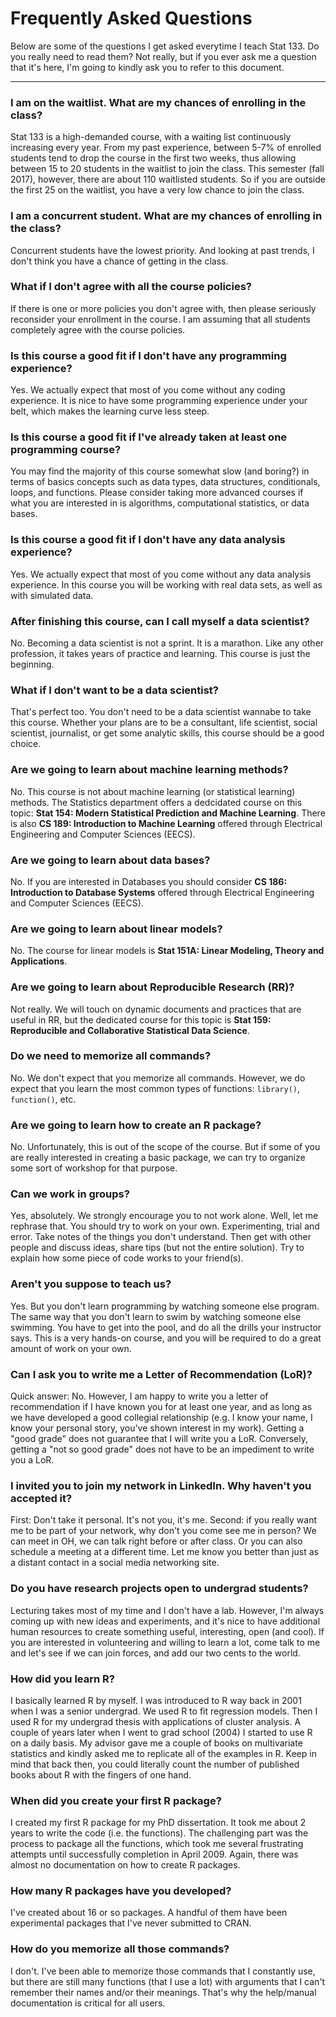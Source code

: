 # Frequently Asked Questions

Below are some of the questions I get asked everytime I teach Stat 133.
Do you really need to read them? Not really, but if you ever ask me a 
question that it's here, I'm going to kindly ask you to refer to this document.

-----

### I am on the waitlist. What are my chances of enrolling in the class?

Stat 133 is a high-demanded course, with a waiting list continuously increasing every year.
From my past experience, between 5-7% of enrolled students tend to drop the course in the
first two weeks, thus allowing between 15 to 20 students in the waitlist to join the class.
This semester (fall 2017), however, there are about 110 waitlisted students. So if you 
are outside the first 25 on the waitlist, you have a very low chance to join the class.


### I am a concurrent student. What are my chances of enrolling in the class?

Concurrent students have the lowest priority. And looking at past trends, I don't think you
have a chance of getting in the class.


### What if I don't agree with all the course policies?

If there is one or more policies you don't agree with, then please seriously reconsider your enrollment in the course. I am assuming that all students completely agree with the course policies.


### Is this course a good fit if I don't have any programming experience?

Yes. We actually expect that most of you come without any coding experience.
It is nice to have some programming experience under your belt, which makes 
the learning curve less steep.


### Is this course a good fit if I've already taken at least one programming course?

You may find the majority of this course somewhat slow (and boring?) in terms 
of basics concepts such as data types, data structures, conditionals, loops, 
and functions. Please consider taking more advanced courses if what you are 
interested in is algorithms, computational statistics, or data bases.


### Is this course a good fit if I don't have any data analysis experience?

Yes. We actually expect that most of you come without any data analysis experience.
In this course you will be working with real data sets, as well as with 
simulated data.


### After finishing this course, can I call myself a data scientist?

No. Becoming a data scientist is not a sprint. It is a marathon. Like any other 
profession, it takes years of practice and learning. This course is just the beginning.


### What if I don't want to be a data scientist?

That's perfect too. You don't need to be a data scientist wannabe to take this course.
Whether your plans are to be a consultant, life scientist, social scientist, 
journalist, or get some analytic skills, this course should be a good choice.


### Are we going to learn about machine learning methods?

No. This course is not about machine learning (or statistical learning) methods.
The Statistics department offers a dedcidated course on this topic: 
__Stat 154: Modern Statistical Prediction and Machine Learning__.
There is also __CS 189: Introduction to Machine Learning__ offered through 
Electrical Engineering and Computer Sciences (EECS).


### Are we going to learn about data bases?

No. If you are interested in Databases you should consider 
__CS 186: Introduction to Database Systems__ offered through 
Electrical Engineering and Computer Sciences (EECS).


### Are we going to learn about linear models?

No. The course for linear models is __Stat 151A: Linear Modeling, Theory and Applications__.


### Are we going to learn about Reproducible Research (RR)?

Not really. We will touch on dynamic documents and practices that are useful 
in RR, but the dedicated course for this topic is 
__Stat 159: Reproducible and Collaborative Statistical Data Science__.


### Do we need to memorize all commands?

No. We don't expect that you memorize all commands. However, we do expect that 
you learn the most common types of functions: `library()`, `function()`, etc.


### Are we going to learn how to create an R package?

No. Unfortunately, this is out of the scope of the course. But if some of you 
are really interested in creating a basic package, we can try to organize some 
sort of workshop for that purpose.


### Can we work in groups?

Yes, absolutely. We strongly encourage you to not work alone. Well, let me rephrase that.
You should try to work on your own. Experimenting, trial and error. Take notes 
of the things you don't understand. Then get with other people and discuss ideas, 
share tips (but not the entire solution). Try to explain how some piece of code 
works to your friend(s).


### Aren't you suppose to teach us?

Yes. But you don't learn programming by watching someone else program.
The same way that you don't learn to swim by watching someone else swimming.
You have to get into the pool, and do all the drills your instructor says.
This is a very hands-on course, and you will be required to do a great amount
of work on your own.


### Can I ask you to write me a Letter of Recommendation (LoR)?

Quick answer: No. However, I am happy to write you a letter of recommendation 
if I have known you for at least one year, and as long as we have developed 
a good collegial relationship (e.g. I know your name, I know your personal story, 
you've shown interest in my work).
Getting a "good grade" does not guarantee that I will write you a LoR. Conversely,
getting a "not so good grade" does not have to be an impediment to write you a LoR.


### I invited you to join my network in LinkedIn. Why haven't you accepted it?

First: Don't take it personal. It's not you, it's me. Second: if you really 
want me to be part of your network, why don't you come see me in person? 
We can meet in OH, we can talk right before or after class. Or you can also
schedule a meeting at a different time. Let me know you better than just as 
a distant contact in a social media networking site.


### Do you have research projects open to undergrad students?

Lecturing takes most of my time and I don't have a lab. However, I'm always coming up 
with new ideas and experiments, and it's nice to have additional human resources 
to create something useful, interesting, open (and cool). If you are 
interested in volunteering and willing to learn a lot, come talk to me and 
let's see if we can join forces, and add our two cents to the world.


### How did you learn R?

I basically learned R by myself. I was introduced to R way back in 2001 when I 
was a senior undergrad. We used R to fit regression models. Then I used R for 
my undergrad thesis with applications of cluster analysis. A couple of years later when I went to grad school (2004) I started to use R on a daily basis. My advisor gave me a couple of books on multivariate statistics and kindly asked me to replicate all of the examples in R. Keep in mind that back then, you could literally count the number of published books about R with the fingers of one hand.


### When did you create your first R package?

I created my first R package for my PhD dissertation. It took me about 2 years to write the code (i.e. the functions). The challenging part was the process to package all the functions, which took me several frustrating attempts until successfully completion in April 2009. Again, there was almost no documentation on how to create R packages.


### How many R packages have you developed?

I've created about 16 or so packages. A handful of them have been experimental packages that I've never submitted to CRAN.


### How do you memorize all those commands?

I don't. I've been able to memorize those commands that I constantly use, but there are still many functions (that I use a lot) with arguments that I can't remember their names and/or their meanings. That's why the help/manual documentation is critical for all users.

